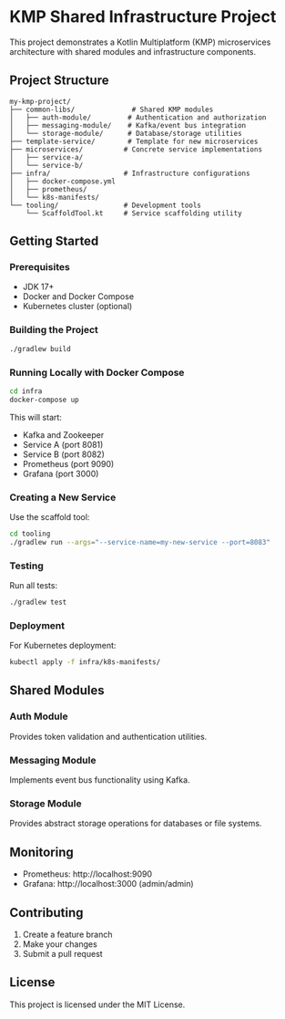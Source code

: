 # KMP Shared Infrastructure Project

This project demonstrates a Kotlin Multiplatform (KMP) microservices architecture with shared modules and infrastructure components.

## Project Structure

```
my-kmp-project/
├── common-libs/              # Shared KMP modules
│   ├── auth-module/         # Authentication and authorization
│   ├── messaging-module/    # Kafka/event bus integration
│   └── storage-module/      # Database/storage utilities
├── template-service/        # Template for new microservices
├── microservices/          # Concrete service implementations
│   ├── service-a/
│   └── service-b/
├── infra/                  # Infrastructure configurations
│   ├── docker-compose.yml
│   ├── prometheus/
│   └── k8s-manifests/
└── tooling/                # Development tools
    └── ScaffoldTool.kt     # Service scaffolding utility
```

## Getting Started

### Prerequisites

- JDK 17+
- Docker and Docker Compose
- Kubernetes cluster (optional)

### Building the Project

```bash
./gradlew build
```

### Running Locally with Docker Compose

```bash
cd infra
docker-compose up
```

This will start:
- Kafka and Zookeeper
- Service A (port 8081)
- Service B (port 8082)
- Prometheus (port 9090)
- Grafana (port 3000)

### Creating a New Service

Use the scaffold tool:

```bash
cd tooling
./gradlew run --args="--service-name=my-new-service --port=8083"
```

### Testing

Run all tests:
```bash
./gradlew test
```

### Deployment

For Kubernetes deployment:
```bash
kubectl apply -f infra/k8s-manifests/
```

## Shared Modules

### Auth Module
Provides token validation and authentication utilities.

### Messaging Module
Implements event bus functionality using Kafka.

### Storage Module
Provides abstract storage operations for databases or file systems.

## Monitoring

- Prometheus: http://localhost:9090
- Grafana: http://localhost:3000 (admin/admin)

## Contributing

1. Create a feature branch
2. Make your changes
3. Submit a pull request

## License

This project is licensed under the MIT License.
